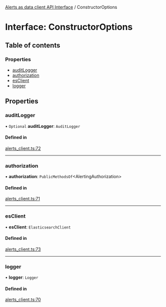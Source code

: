 [Alerts as data client API Interface](../alerts_client_api.md) / ConstructorOptions

# Interface: ConstructorOptions

## Table of contents

### Properties

- [auditLogger](constructoroptions.md#auditlogger)
- [authorization](constructoroptions.md#authorization)
- [esClient](constructoroptions.md#esclient)
- [logger](constructoroptions.md#logger)

## Properties

### auditLogger

• `Optional` **auditLogger**: `AuditLogger`

#### Defined in

[alerts_client.ts:72](https://github.com/elastic/kibana/blob/42f5a948210/x-pack/platform/plugins/shared/rule_registry/server/alert_data_client/alerts_client.ts#L72)

___

### authorization

• **authorization**: `PublicMethodsOf`<AlertingAuthorization\>

#### Defined in

[alerts_client.ts:71](https://github.com/elastic/kibana/blob/42f5a948210/x-pack/platform/plugins/shared/rule_registry/server/alert_data_client/alerts_client.ts#L71)

___

### esClient

• **esClient**: `ElasticsearchClient`

#### Defined in

[alerts_client.ts:73](https://github.com/elastic/kibana/blob/42f5a948210/x-pack/platform/plugins/shared/rule_registry/server/alert_data_client/alerts_client.ts#L73)

___

### logger

• **logger**: `Logger`

#### Defined in

[alerts_client.ts:70](https://github.com/elastic/kibana/blob/42f5a948210/x-pack/platform/plugins/shared/rule_registry/server/alert_data_client/alerts_client.ts#L70)
